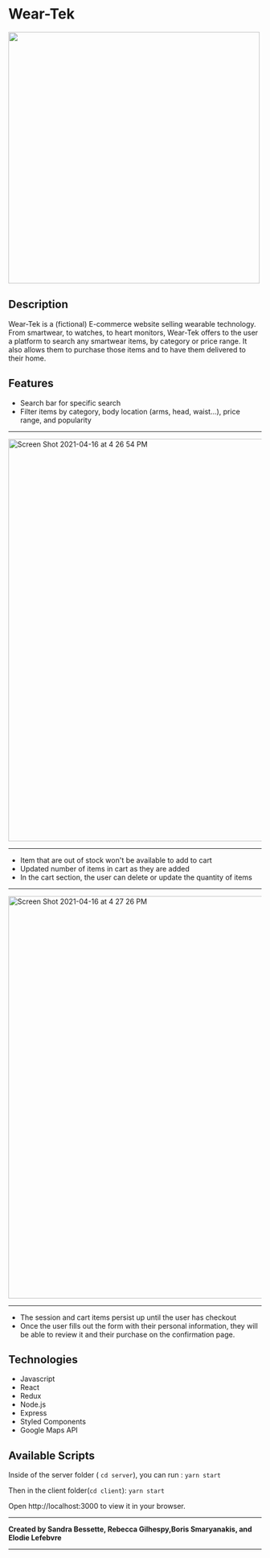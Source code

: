 # __Wear-Tek__ 

<img src="https://user-images.githubusercontent.com/67484805/115068784-b6a35900-9ec0-11eb-8096-b1de5f063e36.png" width="500"/>

## Description
Wear-Tek is a (fictional) E-commerce website selling wearable technology. From smartwear, to watches, to heart monitors, Wear-Tek offers to the user a platform to search any smartwear items, by category or price range. It also allows them to purchase those items and to have them delivered to their home. 

## Features
* Search bar for specific search
* Filter items by category, body location (arms, head, waist...), price range, and popularity
---

<img width="800" alt="Screen Shot 2021-04-16 at 4 26 54 PM" src="https://user-images.githubusercontent.com/67484805/115080686-2cafbc00-9ed1-11eb-83a1-1f024fe4d80b.png">

---

* Item that are out of stock won't be available to add to cart
* Updated number of items in cart as they are added 
* In the cart section, the user can delete or update the quantity of items
---

<img width="800" alt="Screen Shot 2021-04-16 at 4 27 26 PM" src="https://user-images.githubusercontent.com/67484805/115080697-32a59d00-9ed1-11eb-91cd-cafc01332c82.png">

---
* The session and cart items persist up until the user has checkout
* Once the user fills out the form with their personal information, they will be able to review it and their purchase on the confirmation page.

## Technologies

* Javascript
* React
* Redux
* Node.js
* Express
* Styled Components
* Google Maps API

## Available Scripts

Inside of the server folder ( `cd server`), you can run : 
`yarn start`

Then in the client folder(`cd client`): 
`yarn start`

Open http://localhost:3000 to view it in your browser.



---

**Created by Sandra Bessette, Rebecca Gilhespy,Boris Smaryanakis, and Elodie Lefebvre**

---
